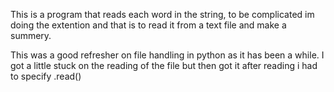 This is a program that reads each word in the string, to be complicated im doing the extention and that is to read it from a text file and make a summery. 

This was a good refresher on file handling in python as it has been a while. I got a little stuck on the reading of the file but then got it after reading i had to specify .read()